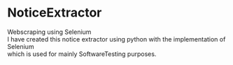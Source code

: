 # NoticeExtractor
Webscraping using Selenium<br>
I have created this notice extractor using python with the implementation of Selenium <br>
which is used for mainly SoftwareTesting purposes.
